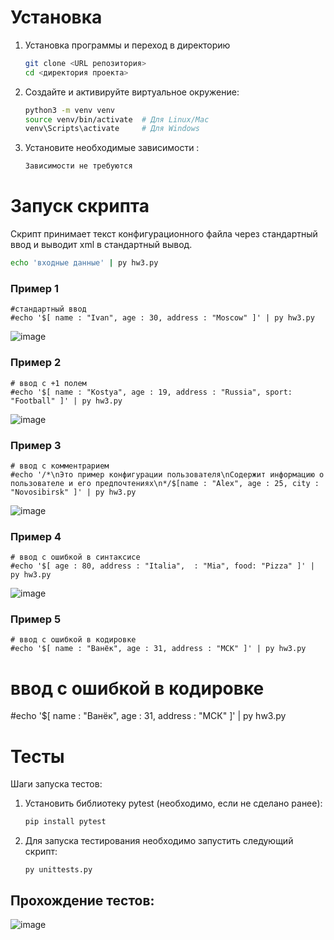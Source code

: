 # Установка
1. Установка программы и переход в директорию
   ```bash
   git clone <URL репозитория>
   cd <директория проекта>
   ```
2. Создайте и активируйте виртуальное окружение:
   ```bash
   python3 -m venv venv
   source venv/bin/activate  # Для Linux/Mac
   venv\Scripts\activate     # Для Windows
   ```
3. Установите необходимые зависимости :
   ```bash
   Зависимости не требуются
   ```

# Запуск скрипта

Скрипт принимает текст конфигурационного файла через стандартный ввод и выводит xml в стандартный вывод.

```bash
echo 'входные данные' | py hw3.py
```

### Пример 1
```
#стандартный ввод
#echo '$[ name : "Ivan", age : 30, address : "Moscow" ]' | py hw3.py
```
![image](https://github.com/user-attachments/assets/e30e96d0-f374-416e-9c17-5b1e5210b529)

### Пример 2
```
# ввод с +1 полем
#echo '$[ name : "Kostya", age : 19, address : "Russia", sport: "Football" ]' | py hw3.py
```
![image](https://github.com/user-attachments/assets/b285891c-de60-4584-ab97-90c06061f998)


### Пример 3
```
# ввод с комментрарием
#echo '/*\nЭто пример конфигурации пользователя\nСодержит информацию о пользователе и его предпочтениях\n*/$[name : "Alex", age : 25, city : "Novosibirsk" ]' | py hw3.py
```
![image](https://github.com/user-attachments/assets/0a2daca8-30b1-4959-af38-b78c92fe3a12)

### Пример 4
```
# ввод с ошибкой в синтаксисе
#echo '$[ age : 80, address : "Italia",  : "Mia", food: "Pizza" ]' | py hw3.py  
```
![image](https://github.com/user-attachments/assets/5202a6a9-5c62-4923-843e-a60dfc365818)


### Пример 5
```
# ввод с ошибкой в кодировке
#echo '$[ name : "Ванёк", age : 31, address : "МСК" ]' | py hw3.py 
```
# ввод с ошибкой в кодировке
#echo '$[ name : "Ванёк", age : 31, address : "МСК" ]' | py hw3.py 


# Тесты

Шаги запуска тестов:
1. Установить библиотеку pytest (необходимо, если не сделано ранее):
   ```bash
   pip install pytest
   ```
   
2. Для запуска тестирования необходимо запустить следующий скрипт:
   ```shell
   py unittests.py
   ```

## Прохождение тестов:
![image](https://github.com/user-attachments/assets/785fcee7-2ab0-4fb0-84cd-f32518086fd0)
